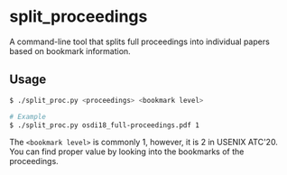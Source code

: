 # split_proceedings
A command-line tool that splits full proceedings into individual papers based on bookmark information.

## Usage
```bash
$ ./split_proc.py <proceedings> <bookmark level>

# Example
$ ./split_proc.py osdi18_full-proceedings.pdf 1
```
The `<bookmark level>` is commonly 1, however, it is 2 in USENIX ATC'20.
You can find proper value by looking into the bookmarks of the proceedings.

